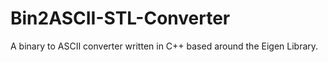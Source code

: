 # Bin2ASCII-STL-Converter
A binary to ASCII converter written in C++ based around the Eigen Library.
